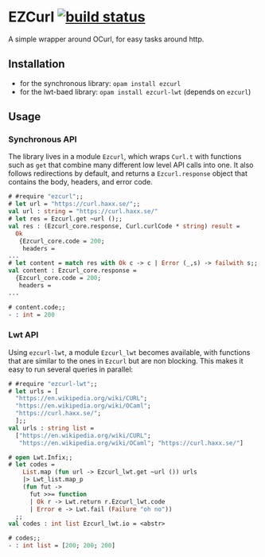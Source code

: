 # EZCurl [![build status](https://travis-ci.org/c-cube/ezcurl.svg?branch=master)](https://travis-ci.org/c-cube/ezcurl)

A simple wrapper around OCurl, for easy tasks around http.

## Installation

- for the synchronous library: `opam install ezcurl`
- for the lwt-baed library: `opam install ezcurl-lwt` (depends on `ezcurl`)

## Usage

### Synchronous API

The library lives in a module `Ezcurl`, which wraps `Curl.t` with functions
such as `get` that combine many different low level API calls into one.
It also follows redirections by default, and returns a `Ezcurl.response`
object that contains the body, headers, and error code.

```ocaml
# #require "ezcurl";;
# let url = "https://curl.haxx.se/";;
val url : string = "https://curl.haxx.se/"
# let res = Ezcurl.get ~url ();;
val res : (Ezcurl_core.response, Curl.curlCode * string) result =
  Ok
   {Ezcurl_core.code = 200;
    headers =
...
# let content = match res with Ok c -> c | Error (_,s) -> failwith s;;
val content : Ezcurl_core.response =
  {Ezcurl_core.code = 200;
   headers =
...

# content.code;;
- : int = 200
```


### Lwt API

Using `ezcurl-lwt`, a module `Ezcurl_lwt` becomes available, with
functions that are similar to the ones in `Ezcurl` but are non blocking.
This makes it easy to run several queries in parallel:

```ocaml
# #require "ezcurl-lwt";;
# let urls = [
  "https://en.wikipedia.org/wiki/CURL";
  "https://en.wikipedia.org/wiki/OCaml";
  "https://curl.haxx.se/";
  ];;
val urls : string list =
  ["https://en.wikipedia.org/wiki/CURL";
   "https://en.wikipedia.org/wiki/OCaml"; "https://curl.haxx.se/"]

# open Lwt.Infix;;
# let codes =
    List.map (fun url -> Ezcurl_lwt.get ~url ()) urls
    |> Lwt_list.map_p
    (fun fut ->
      fut >>= function
      | Ok r -> Lwt.return r.Ezcurl_lwt.code
      | Error e -> Lwt.fail (Failure "oh no"))
  ;;
val codes : int list Ezcurl_lwt.io = <abstr>

# codes;;
- : int list = [200; 200; 200]
```
